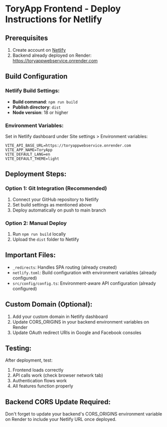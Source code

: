 # ToryApp Frontend - Deploy Instructions for Netlify

## Prerequisites
1. Create account on [Netlify](https://netlify.com)
2. Backend already deployed on Render: https://toryappwebservice.onrender.com

## Build Configuration

### Netlify Build Settings:
- **Build command**: `npm run build`
- **Publish directory**: `dist`
- **Node version**: 18 or higher

### Environment Variables:
Set in Netlify dashboard under Site settings > Environment variables:
```
VITE_API_BASE_URL=https://toryappwebservice.onrender.com
VITE_APP_NAME=ToryApp
VITE_DEFAULT_LANG=en
VITE_DEFAULT_THEME=light
```

## Deployment Steps:

### Option 1: Git Integration (Recommended)
1. Connect your GitHub repository to Netlify
2. Set build settings as mentioned above
3. Deploy automatically on push to main branch

### Option 2: Manual Deploy
1. Run `npm run build` locally
2. Upload the `dist` folder to Netlify

## Important Files:
- `_redirects`: Handles SPA routing (already created)
- `netlify.toml`: Build configuration with environment variables (already configured)
- `src/config/config.ts`: Environment-aware API configuration (already configured)

## Custom Domain (Optional):
1. Add your custom domain in Netlify dashboard
2. Update CORS_ORIGINS in your backend environment variables on Render
3. Update OAuth redirect URIs in Google and Facebook consoles

## Testing:
After deployment, test:
1. Frontend loads correctly
2. API calls work (check browser network tab)
3. Authentication flows work
4. All features function properly

## Backend CORS Update Required:
Don't forget to update your backend's CORS_ORIGINS environment variable on Render to include your Netlify URL once deployed.
